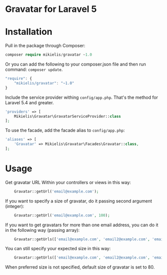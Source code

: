 # Gravatar for Laravel 5


# Installation

Pull in the package through Composer:

```php
composer require mikielis/gravatar ~1.0
```

Or you can add the following to your composer.json file and then run command: `composer update`.

```js
"require": {
    "mikielis/gravatar": "~1.0"
}
```


Include the service provider withing `config/app.php`.
That's the method for Laravel 5.4 and greater.

```php
'providers' => [
    Mikielis\Gravatar\GravatarServiceProvider::class
];
```

To use the facade, add the facade alias to  `config/app.php`:

```php
'aliases' => [
    'Gravatar' => Mikielis\Gravatar\Facades\Gravatar::class,
];
```




# Usage

Get gravatar URL Within your controllers or views in this way:

```php
    Gravatar::getUrl('email@example.com');
```

If you want to specify a size of gravatar, do it passing second argument (integer):

```php
    Gravatar::getUrl('email@example.com', 100);
```

If you want to get gravatars for more than one email address, you can do it in the following way (passing array):

```php
    Gravatar::getUrls(['email@example.com', 'email2@example.com', 'email3@example.com']);
```

You can still specify your expected size in this way:

 ```php
     Gravatar::getUrls(['email@example.com', 'email2@example.com', 'email3@example.com'], 60);
 ```

 When preferred size is not specified, default size of gravatar is set to 80.


